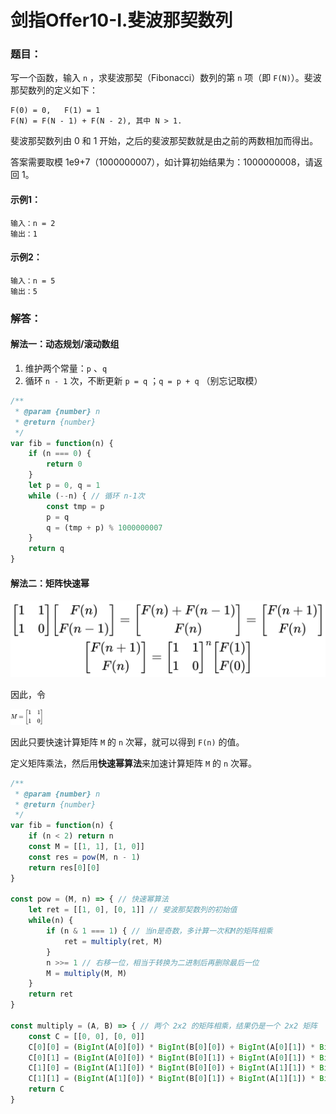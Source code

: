 # 剑指Offer10-I.斐波那契数列

### 题目：

写一个函数，输入 `n` ，求斐波那契（Fibonacci）数列的第 `n` 项（即 `F(N)`）。斐波那契数列的定义如下：

```
F(0) = 0,   F(1) = 1
F(N) = F(N - 1) + F(N - 2), 其中 N > 1.
```

斐波那契数列由 0 和 1 开始，之后的斐波那契数就是由之前的两数相加而得出。

答案需要取模 1e9+7（1000000007），如计算初始结果为：1000000008，请返回 1。

#### 示例1：

```
输入：n = 2
输出：1
```

#### 示例2：

```
输入：n = 5
输出：5
```



### 解答：

#### 解法一：动态规划/滚动数组

1. 维护两个常量：`p` 、`q` 
2. 循环 `n - 1` 次，不断更新 `p = q` ；`q = p + q` （别忘记取模）

```js
/**
 * @param {number} n
 * @return {number}
 */
var fib = function(n) {
    if (n === 0) {
        return 0
    }
    let p = 0, q = 1
    while (--n) { // 循环 n-1次
        const tmp = p
        p = q
        q = (tmp + p) % 1000000007
    }
    return q
}
```

#### 解法二：矩阵快速幂

<img src="images\1672726838134.png" alt="1672728632326" style="zoom: 100%;" />

因此，令

<img src="images\1672728632326.png" alt="1672728632326" style="zoom: 5%;" />

因此只要快速计算矩阵 `M` 的 `n` 次幂，就可以得到 `F(n)` 的值。

定义矩阵乘法，然后用**快速幂算法**来加速计算矩阵 `M` 的 `n` 次幂。

```js
/**
 * @param {number} n
 * @return {number}
 */
var fib = function(n) {
    if (n < 2) return n
    const M = [[1, 1], [1, 0]]
    const res = pow(M, n - 1)
    return res[0][0]
}

const pow = (M, n) => { // 快速幂算法
    let ret = [[1, 0], [0, 1]] // 斐波那契数列的初始值
    while(n) {
        if (n & 1 === 1) { // 当n是奇数，多计算一次和M的矩阵相乘
            ret = multiply(ret, M)
        }
        n >>= 1 // 右移一位，相当于转换为二进制后再删除最后一位
        M = multiply(M, M)
    }
    return ret
}

const multiply = (A, B) => { // 两个 2x2 的矩阵相乘，结果仍是一个 2x2 矩阵
    const C = [[0, 0], [0, 0]]
    C[0][0] = (BigInt(A[0][0]) * BigInt(B[0][0]) + BigInt(A[0][1]) * BigInt(B[1][0])) % BigInt(1000000007)
    C[0][1] = (BigInt(A[0][0]) * BigInt(B[0][1]) + BigInt(A[0][1]) * BigInt(B[1][1])) % BigInt(1000000007)
    C[1][0] = (BigInt(A[1][0]) * BigInt(B[0][0]) + BigInt(A[1][1]) * BigInt(B[1][0])) % BigInt(1000000007)
    C[1][1] = (BigInt(A[1][0]) * BigInt(B[0][1]) + BigInt(A[1][1]) * BigInt(B[1][1])) % BigInt(1000000007)
    return C
}
```

